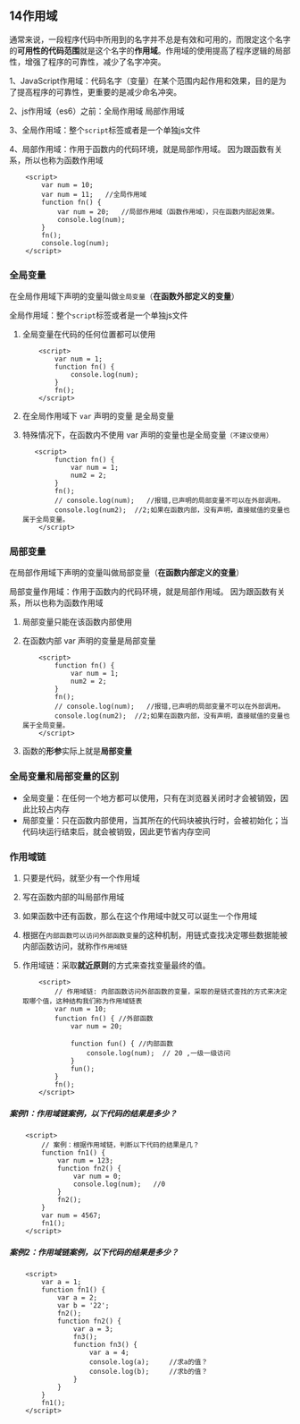 ## 14作用域

通常来说，一段程序代码中所用到的名字并不总是有效和可用的，而限定这个名字的**可用性的代码范围**就是这个名字的**作用域**。作用域的使用提高了程序逻辑的局部性，增强了程序的可靠性，减少了名字冲突。

1、JavaScript作用域：代码名字（变量）在某个范围内起作用和效果，目的是为了提高程序的可靠性，更重要的是减少命名冲突。

2、js作用域（es6）之前：全局作用域     局部作用域

3、全局作用域：整个`script`标签或者是一个单独js文件

4、局部作用域：作用于函数内的代码环境，就是局部作用域。 因为跟函数有关系，所以也称为函数作用域

```
    <script>
        var num = 10;
        var num = 11;   //全局作用域
        function fn() {
            var num = 20;   //局部作用域（函数作用域），只在函数内部起效果。
            console.log(num);
        }
        fn();
        console.log(num);
    </script>
```



### 全局变量

在全局作用域下声明的变量叫做`全局变量`（**在函数外部定义的变量**）

全局作用域：整个`script`标签或者是一个单独js文件

1. 全局变量在代码的任何位置都可以使用

   ```
       <script>
           var num = 1;
           function fn() {
               console.log(num);
           }
           fn();
       </script>
   ```

2. 在全局作用域下 `var` 声明的变量 是全局变量

3. 特殊情况下，在函数内不使用 var 声明的变量也是全局变量`（不建议使用）`

   ```
      <script>
           function fn() {
               var num = 1;
               num2 = 2;
           }
           fn();
           // console.log(num);   //报错,已声明的局部变量不可以在外部调用。
           console.log(num2);  //2;如果在函数内部，没有声明，直接赋值的变量也属于全局变量。
       </script>
   ```



### 局部变量

在局部作用域下声明的变量叫做局部变量（**在函数内部定义的变量**）

局部变量作用域：作用于函数内的代码环境，就是局部作用域。 因为跟函数有关系，所以也称为函数作用域

1. 局部变量只能在该函数内部使用

2. 在函数内部 var 声明的变量是局部变量

   ```
       <script>
           function fn() {
               var num = 1;
               num2 = 2;
           }
           fn();
           // console.log(num);   //报错,已声明的局部变量不可以在外部调用。
           console.log(num2);  //2;如果在函数内部，没有声明，直接赋值的变量也属于全局变量。
       </script>
   ```

3. 函数的**形参**实际上就是**局部变量**



### 全局变量和局部变量的区别

- 全局变量：在任何一个地方都可以使用，只有在浏览器关闭时才会被销毁，因此比较占内存
- 局部变量：只在函数内部使用，当其所在的代码块被执行时，会被初始化；当代码块运行结束后，就会被销毁，因此更节省内存空间



### 作用域链

1. 只要是代码，就至少有一个作用域

2. 写在函数内部的叫局部作用域

3. 如果函数中还有函数，那么在这个作用域中就又可以诞生一个作用域

4. 根据在`内部函数可以访问外部函数变量`的这种机制，用链式查找决定哪些数据能被内部函数访问，就称作`作用域链`

5. 作用域链：采取**就近原则**的方式来查找变量最终的值。

   

   ```
       <script>
           // 作用域链: 内部函数访问外部函数的变量，采取的是链式查找的方式来决定取哪个值，这种结构我们称为作用域链表
           var num = 10;
           function fn() { //外部函数
               var num = 20;
               
               function fun() { //内部函数
                   console.log(num);  // 20 ,一级一级访问
               }
               fun();
           }
           fn();   
       </script>
   ```

##### 案例1：作用域链案例，以下代码的结果是多少？

```
    <script>
        // 案例：根据作用域链，判断以下代码的结果是几？
        function fn1() {
            var num = 123;
            function fn2() {
                var num = 0;
                console.log(num);   //0
            }
            fn2();
        }
        var num = 4567;
        fn1();
    </script>
```

##### 案例2：作用域链案例，以下代码的结果是多少？

```
    <script>
        var a = 1;
        function fn1() {
            var a = 2;
            var b = '22';
            fn2();
            function fn2() {
                var a = 3;
                fn3();
                function fn3() {
                    var a = 4;
                    console.log(a);     //求a的值？
                    console.log(b);     //求b的值？
                }               
            }
        }
        fn1();
    </script>
```


